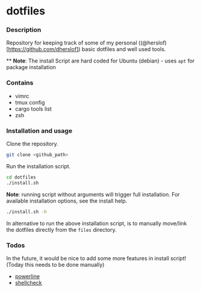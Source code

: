 # dotfiles

### Description
Repository for keeping track of some of my personal ((@herslof)[https://github.com/dherslof]) basic dotfiles and well used tools. 

**
**Note**: The install Script are hard coded for Ubuntu (debian) - uses `apt` for package installation 

### Contains 
* vimrc
* tmux config
* cargo tools list
* zsh

### Installation and usage
Clone the repository.
```bash
git clone <github_path>
```

Run the installation script. 
```bash
cd dotfiles
./install.sh
```

**Note**: running script without arguments will trigger full installation. For available installation options, see the install help.
```bash
./install.sh -h 
```

In alternative to run the above installation script, is to  manually move/link the dotfiles directly from the `files` directory.

### Todos
In the future, it would be nice to add some more features in install script! (Today this needs to be done manually)
* [powerline](https://github.com/powerline/powerline)
* [shellcheck](https://github.com/koalaman/shellcheck)


